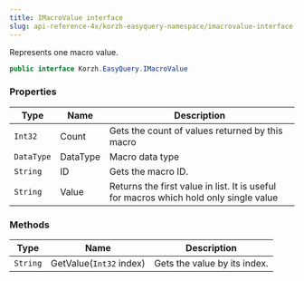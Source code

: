 ```yaml
---
title: IMacroValue interface
slug: api-reference-4x/korzh-easyquery-namespace/imacrovalue-interface
---
```


Represents one macro value.
```csharp
public interface Korzh.EasyQuery.IMacroValue

```

### Properties

| Type | Name | Description | 
| --- | --- | --- | 
| `Int32` | Count | Gets the count of values returned by this macro | 
| `DataType` | DataType | Macro data type | 
| `String` | ID | Gets the macro ID. | 
| `String` | Value | Returns the first value in list.  It is useful for macros which hold only single value | 


### Methods

| Type | Name | Description | 
| --- | --- | --- | 
| `String` | GetValue(`Int32` index) | Gets the value by its index. |